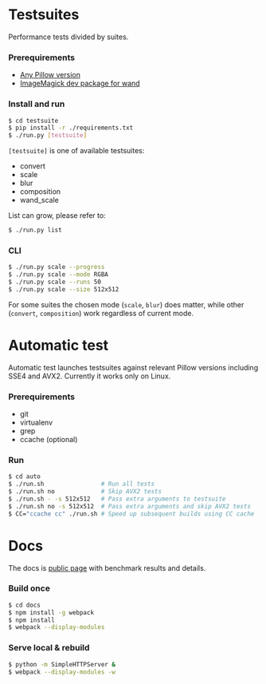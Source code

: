 # Testsuites

Performance tests divided by suites.

### Prerequirements

* [Any Pillow version](https://pillow.readthedocs.io/en/3.4.x/installation.html#basic-installation)
* [ImageMagick dev package for wand](http://docs.wand-py.org/en/0.4.3/#requirements)

### Install and run

```bash
$ cd testsuite
$ pip install -r ./requirements.txt
$ ./run.py [testsuite]
```

`[testsuite]` is one of available testsuites:

* convert
* scale
* blur
* composition
* wand_scale

List can grow, please refer to:

```bash
$ ./run.py list
```

### CLI

```bash
$ ./run.py scale --progress
$ ./run.py scale --mode RGBA
$ ./run.py scale --runs 50
$ ./run.py scale --size 512x512
```

For some suites the chosen mode (`scale`, `blur`) does matter,
while other (`convert`, `composition`) work regardless of current mode.


# Automatic test

Automatic test launches testsuites against relevant Pillow versions
including SSE4 and AVX2.
Currently it works only on Linux.

### Prerequirements

* git
* virtualenv
* grep
* ccache (optional)

### Run

```bash
$ cd auto
$ ./run.sh                # Run all tests
$ ./run.sh no             # Skip AVX2 tests
$ ./run.sh - -s 512x512   # Pass extra arguments to testsuite
$ ./run.sh no -s 512x512  # Pass extra arguments and skip AVX2 tests
$ CC="ccache cc" ./run.sh # Speed up subsequent builds using CC cache
```


# Docs

The docs is [public page](https://python-pillow.org/pillow-perf/)
with benchmark results and details.

### Build once

```bash
$ cd docs
$ npm install -g webpack
$ npm install
$ webpack --display-modules
```

### Serve local & rebuild

```bash
$ python -m SimpleHTTPServer &
$ webpack --display-modules -w
```

